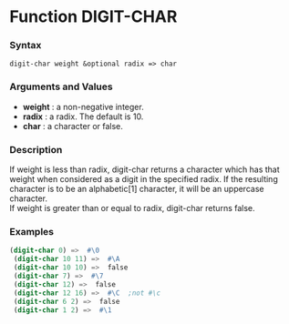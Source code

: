 <!-- Generated on 05/10/2020 by https://github.com/anto2oo/clhs-evolved -->

# Function DIGIT-CHAR

### Syntax
`digit-char weight &optional radix => char`  


### Arguments and Values
- **weight** : a non-negative integer.   
- **radix** : a radix. The default is 10.   
- **char** : a character or false.   


### Description
If weight is less than radix, digit-char returns a character which has that weight when considered as a digit in the specified radix. If the resulting character is to be an alphabetic[1] character, it will be an uppercase character.  
If weight is greater than or equal to radix, digit-char returns false.



### Examples
```lisp 
(digit-char 0) =>  #\0
 (digit-char 10 11) =>  #\A
 (digit-char 10 10) =>  false
 (digit-char 7) =>  #\7
 (digit-char 12) =>  false
 (digit-char 12 16) =>  #\C  ;not #\c
 (digit-char 6 2) =>  false
 (digit-char 1 2) =>  #\1
```
